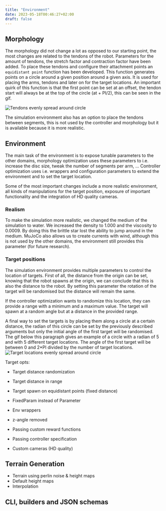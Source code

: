 ```yaml
---
title: "Environment"
date: 2023-05-18T00:46:27+02:00
draft: false
---
```

## Morphology
The morphology did not change a lot as opposed to our starting point, 
the most changes are related to the tendons of the robot. 
Parameters for the amount of tendons, the stretch factor and contraction factor have been added.
To place these tendons and configure their attachment points an `equidistant point` function has been developed.
This function generates points on a circle around a given position around a given axis.
It is used for placing the arms, tendons and later on for the target locations. 
An important quirk of this function is that the first point can be set at an offset, 
the tendon start will always be at the top of the circle (at + PI/2), this can be seen in the gif.

![Tendons evenly spread around circle](/images/tendon.gif)

The simulation environment also has an option to place the tendons between segments,
this is not used by the controller and morphology but it is available because it is more realistic.
## Environment

The main task of the environment is to expose tunable parameters to the other domains, 
morphology optimization uses these parameters to i.e. increase the disc size, tweak the number of segments per arm, ...
Controller optimization uses i.e. wrappers and configuration parameters to extend the environment and to set the target location.

Some of the most important changes include a more realistic environment, all kinds of manipulations for the target position,
exposure of important functionality and the integration of HD quality cameras.

### Realism
To make the simulation more realistic, we changed the medium of the simulation to water.
We increased the density to 1.000 and the viscosity to 0.0009. 
By doing this the brittle star lost the ability to jump around in the medium.
MuJoCo also allows us to create currents with wind, although this is not used by the other domains, the environment still provides this parameter (for future research).

### Target positions
The simulation environment provides multiple parameters to control the location of targets.
First of all, the distance from the origin can be set, knowing that the robot spawns at the origin, we can conclude that this is also the distance to the robot.
By setting this parameter the rotation of the target will be randomised but the distance will remain the same.

If the controller optimization wants to randomize this location, they can provide a range with a minimum and a maximum value.
The target will spawn at a random angle but at a distance in the provided range.

A final way to set the targets is by placing them along a circle at a certain distance, 
the radian of this circle can be set by the previously described arguments but only the initial angle of the first target will be randomised.
The gif below this paragraph gives an example of a circle with a radian of 5 and with 5 different target locations.
The angle of the first target will be between 0 and 2*PI divided by the number of target locations.
![Target locations evenly spread around circle](/images/pos.gif)

Target opts:
- Target distance randomization
- Target distance in range
- Target spawn on equidistant points (fixed distance)

- FixedParam instead of Parameter
- Env wrappers
- z-angle removed
- Passing custom reward functions
- Passing controller specification

- Custom cameras (HD quality)

## Terrain Generation
- Terrain using perlin noise & height maps
- Default height maps
- Interpolation


## CLI, builders and JSON schemas
